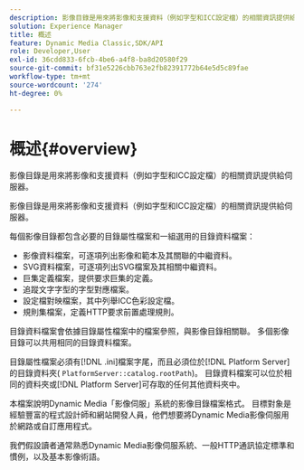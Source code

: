 ```yaml
---
description: 影像目錄是用來將影像和支援資料（例如字型和ICC設定檔）的相關資訊提供給伺服器。
solution: Experience Manager
title: 概述
feature: Dynamic Media Classic,SDK/API
role: Developer,User
exl-id: 36cdd833-6fcb-4be6-a4f8-ba8d20580f29
source-git-commit: bf31e5226cbb763e2fb82391772b64e5d5c89fae
workflow-type: tm+mt
source-wordcount: '274'
ht-degree: 0%

---
```


# 概述{#overview}

影像目錄是用來將影像和支援資料（例如字型和ICC設定檔）的相關資訊提供給伺服器。

影像目錄是用來將影像和支援資料（例如字型和ICC設定檔）的相關資訊提供給伺服器。

每個影像目錄都包含必要的目錄屬性檔案和一組選用的目錄資料檔案：

* 影像資料檔案，可逐項列出影像和範本及其關聯的中繼資料。
* SVG資料檔案，可逐項列出SVG檔案及其相關中繼資料。
* 巨集定義檔案，提供要求巨集的定義。
* 追蹤文字字型的字型對應檔案。
* 設定檔對映檔案，其中列舉ICC色彩設定檔。
* 規則集檔案，定義HTTP要求前置處理規則。

目錄資料檔案會依據目錄屬性檔案中的檔案參照，與影像目錄相關聯。 多個影像目錄可以共用相同的目錄資料檔案。

目錄屬性檔案必須有[!DNL .ini]檔案字尾，而且必須位於[!DNL Platform Server]的目錄資料夾( `PlatformServer::catalog.rootPath`)。 目錄資料檔案可以位於相同的資料夾或[!DNL Platform Server]可存取的任何其他資料夾中。

本檔案說明Dynamic Media「影像伺服」系統的影像目錄檔案格式。 目標對象是經驗豐富的程式設計師和網站開發人員，他們想要將Dynamic Media影像伺服用於網路或自訂應用程式。

我們假設讀者通常熟悉Dynamic Media影像伺服系統、一般HTTP通訊協定標準和慣例，以及基本影像術語。
